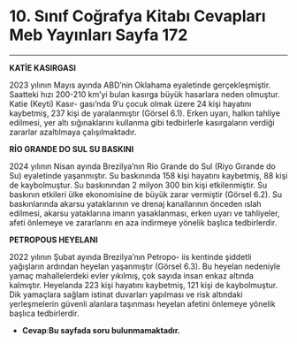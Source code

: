 # 10. Sınıf Coğrafya Kitabı Cevapları Meb Yayınları Sayfa 172

---

**KATİE KASIRGASI**

 2023 yılının Mayıs ayında ABD’nin Oklahama eyaletinde gerçekleşmiştir. Saatteki hızı 200-210 km’yi bulan kasırga büyük hasarlara neden olmuştur. Katie (Keyti) Kasır- gası’nda 9’u çocuk olmak üzere 24 kişi hayatını kaybetmiş, 237 kişi de yaralanmıştır (Görsel 6.1). Erken uyarı, halkın tahliye edilmesi, yer altı sığınaklarını kullanma gibi tedbirlerle kasırgaların verdiği zararlar azaltılmaya çalışılmaktadır.

**RİO GRANDE DO SUL SU BASKINI**

 2024 yılının Nisan ayında Brezilya’nın Rio Grande do Sul (Riyo Gırande do Su) eyaletinde yaşanmıştır. Su baskınında 158 kişi hayatını kaybetmiş, 88 kişi de kaybolmuştur. Su baskınından 2 milyon 300 bin kişi etkilenmiştir. Su baskının etkileri ülke ekonomisine de büyük zarar vermiştir (Görsel 6.2). Su baskınlarında akarsu yataklarının ve drenaj kanallarının önceden ıslah edilmesi, akarsu yataklarına imarın yasaklanması, erken uyarı ve tahliyeler, afeti önlemeye ve zararlarını en aza indirmeye yönelik başlıca tedbirlerdir.

**PETROPOUS HEYELANI**

 2022 yılının Şubat ayında Brezilya’nın Petropo- iis kentinde şiddetli yağışların ardından heyelan yaşanmıştır (Görsel 6.3). Bu heyelan nedeniyle yamaç mahallelerdeki evler yıkılmış, çok sayıda insan enkaz altında kalmıştır. Heyelanda 223 kişi hayatını kaybetmiş, 121 kişi de kaybolmuştur. Dik yamaçlara sağlam istinat duvarları yapılması ve risk altındaki yerleşmelerin güvenli alanlara taşınması heyelan afetini önlemeye yönelik başlıca tedbirlerdir.

-   **Cevap**:**Bu sayfada soru bulunmamaktadır.**